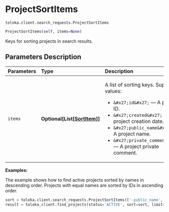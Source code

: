 # ProjectSortItems
`toloka.client.search_requests.ProjectSortItems`

```python
ProjectSortItems(self, items=None)
```

Keys for sorting projects in search results.

## Parameters Description

| Parameters | Type | Description |
| :----------| :----| :-----------|
`items`|**Optional\[List\[[SortItem](toloka.client.search_requests.ProjectSortItems.SortItem.md)\]\]**|<p>A list of sorting keys. Supported values:</p> <ul> <li>`&#x27;id&#x27;` — A project ID.</li> <li>`&#x27;created&#x27;` — A project creation date.</li> <li>`&#x27;public_name&#x27;` — A project name.</li> <li>`&#x27;private_comment&#x27;` — A project private comment.</li> </ul>

**Examples:**

The example shows how to find active projects sorted by names in descending order. Projects with equal names are sorted by IDs in ascending order.

```python
sort = toloka.client.search_requests.ProjectSortItems(['-public_name', 'id'])
result = toloka_client.find_projects(status='ACTIVE', sort=sort, limit=50)
```
